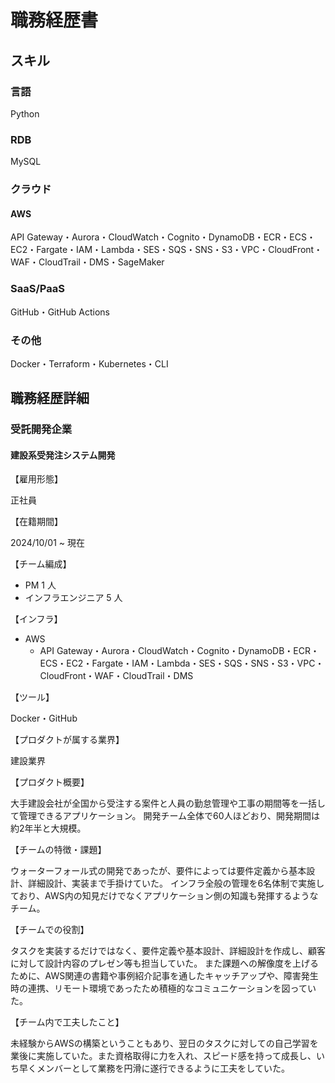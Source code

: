 # 職務経歴書

## スキル

### 言語

Python

### RDB

MySQL

### クラウド

#### AWS

API Gateway・Aurora・CloudWatch・Cognito・DynamoDB・ECR・ECS・EC2・Fargate・IAM・Lambda・SES・SQS・SNS・S3・VPC・CloudFront・WAF・CloudTrail・DMS・SageMaker

### SaaS/PaaS

GitHub・GitHub Actions

### その他

Docker・Terraform・Kubernetes・CLI

## 職務経歴詳細

### 受託開発企業

#### 建設系受発注システム開発

【雇用形態】

正社員

【在籍期間】

2024/10/01 ~ 現在

【チーム編成】

- PM 1 人
- インフラエンジニア 5 人

【インフラ】

- AWS
  - API Gateway・Aurora・CloudWatch・Cognito・DynamoDB・ECR・ECS・EC2・Fargate・IAM・Lambda・SES・SQS・SNS・S3・VPC・CloudFront・WAF・CloudTrail・DMS

【ツール】

Docker・GitHub

【プロダクトが属する業界】

建設業界

【プロダクト概要】

大手建設会社が全国から受注する案件と人員の勤怠管理や工事の期間等を一括して管理できるアプリケーション。
開発チーム全体で60人ほどおり、開発期間は約2年半と大規模。

【チームの特徴・課題】

ウォーターフォール式の開発であったが、要件によっては要件定義から基本設計、詳細設計、実装まで手掛けていた。
インフラ全般の管理を6名体制で実施しており、AWS内の知見だけでなくアプリケーション側の知識も発揮するようなチーム。

【チームでの役割】

タスクを実装するだけではなく、要件定義や基本設計、詳細設計を作成し、顧客に対して設計内容のプレゼン等も担当していた。
また課題への解像度を上げるために、AWS関連の書籍や事例紹介記事を通したキャッチアップや、障害発生時の連携、リモート環境であったため積極的なコミュニケーションを図っていた。

【チーム内で工夫したこと】

未経験からAWSの構築ということもあり、翌日のタスクに対しての自己学習を業後に実施していた。また資格取得に力を入れ、スピード感を持って成長し、いち早くメンバーとして業務を円滑に遂行できるように工夫をしていた。
